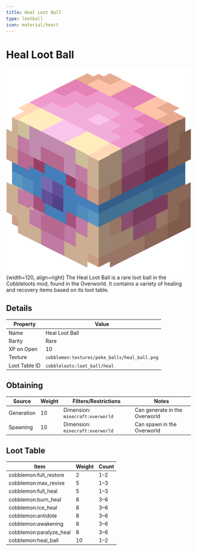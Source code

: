 ```yaml
---
title: Heal Loot Ball
type: lootball
icon: material/heart
---
```


# Heal Loot Ball
![Heal Ball](../../assets/ball/Heal_Ball_(model).png){width=120, align=right}
The Heal Loot Ball is a rare loot ball in the Cobbleloots mod, found in the Overworld. It contains a variety of healing and recovery items based on its loot table.

## Details
| Property        | Value                                             |
|-----------------|---------------------------------------------------|
| Name            | Heal Loot Ball                                    |
| Rarity          | Rare                                              |
| XP on Open      | 10                                                |
| Texture         | `cobblemon:textures/poke_balls/heal_ball.png`     |
| Loot Table ID   | `cobbleloots:loot_ball/heal`                      |

## Obtaining
| Source      | Weight | Filters/Restrictions                                      | Notes |
|-------------|--------|----------------------------------------------------------|-------|
| Generation  | 10     | Dimension: `minecraft:overworld`                         | Can generate in the Overworld |
| Spawning    | 10     | Dimension: `minecraft:overworld`                         | Can spawn in the Overworld    |


## Loot Table

| Item                      | Weight | Count   |
|---------------------------|--------|---------|
| cobblemon:full_restore    | 2      | 1–2     |
| cobblemon:max_revive      | 5      | 1–3     |
| cobblemon:full_heal       | 5      | 1–3     |
| cobblemon:burn_heal       | 8      | 3–6     |
| cobblemon:ice_heal        | 8      | 3–6     |
| cobblemon:antidote        | 8      | 3–6     |
| cobblemon:awakening       | 8      | 3–6     |
| cobblemon:paralyze_heal   | 8      | 3–6     |
| cobblemon:heal_ball       | 10     | 1–2     |
